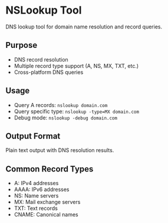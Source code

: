 # NSLookup Tool

DNS lookup tool for domain name resolution and record queries.

## Purpose
- DNS record resolution
- Multiple record type support (A, NS, MX, TXT, etc.)
- Cross-platform DNS queries

## Usage
- Query A records: `nslookup domain.com`
- Query specific type: `nslookup -type=MX domain.com`
- Debug mode: `nslookup -debug domain.com`

## Output Format
Plain text output with DNS resolution results.

## Common Record Types
- A: IPv4 addresses
- AAAA: IPv6 addresses
- NS: Name servers
- MX: Mail exchange servers
- TXT: Text records
- CNAME: Canonical names